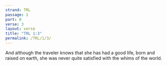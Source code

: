 ```yaml
---
strand: TRL
passage: 1
part: 0
verse: 3
layout: verse
title: "TRL 1:3"
permalink: /TRL/1/3/
---
```

And although the traveler knows that she has had a good life, born and raised on earth, she was never quite satisfied with the whims of the world.
